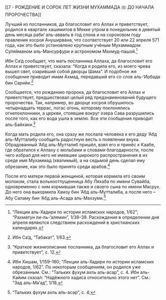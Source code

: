 [[7 - РОЖДЕНИЕ И СОРОК ЛЕТ ЖИЗНИ МУХАММАДА ﷺ ДО НАЧАЛА ПРОРОЧЕСТВА]]

Лучший из посланников, да благословит его Аллах и приветствует, родился в квартале хашимитов в Мекке утром в понедельник в девятый день месяца раби‘ аль-авваль в год слона и на сороковом году правления хосроя Ануширвана, что соответствует 20 или 22 апреля 571 года, как это было установлено крупным учёным Мухаммадом Суляйманом аль-Мансурфури и астрономом Махмуд-пашой.[^1]

Ибн Са‘д сообщает, что мать посланника Аллаха, да благословит его Аллах и приветствует, сказала: “Когда я родила его, из моего чрева вышел свет, озаривший собой дворцы Шама”. И подобное же сообщение приводит имам Ахмад, передавший его со слов аль-‘Ирбада бин Сарийи.[^2]

Сообщается, что рождению пророка, да благословит его Аллах и приветствует, предшествовал целый ряд предзнаменований будущего пророчества. Так, например, во дворце хосроя обрушилось четырнадцать террас, погас огонь, которому поклонялись огнепоклонники, а церкви, стоявшие вокруг озера Сава разрушились после того, как его вода ушла в землю. Все эти сообщения приводит аль-Байхаки.[^3]

Когда мать родила его, она сразу же послала человека к его деду ‘Абд аль-Мутталибу сообщить радостную весть о появлении внука. Обрадованный ‘Абд аль-Мутталиб пришёл, взял его и принёс к Каабе, где обратился к Аллаху с мольбами и словами благодарности, после чего избрал для него не имевшее широкого распространения в их среде имя Мухаммад (хвалимый), а на седьмой день сделал ему обрезание, как это было принято среди арабов.[^4]

После его матери первой женщиной, которая кормила его своим молоком, стала вольноотпущенница Абу Ляхаба по имени Сувайба, одновременно с ним кормившая также и своего сына по имени Масрух. До него она выкормила Хамзу бин ‘Абд аль-Мутталиба, а после него – Абу Саламу бин ‘Абд аль-Асада аль-Махзуми.[^5]

[^1]: “Лекции аль-Хадири по истории исламских народов, 1/62”; “Рахматун ли-ль-‘алямин”, 1/38–39. 
Расхождения в определении дня апреля являются следствием расхождений в христианских календарях.

[^2]: Ибн Са‘д, “Табакат”, 1/63.

[^3]: “Краткое жизнеописание посланника, да благословит его Аллах и приветствует”, с. 12.

[^4]: Ибн Хишам, 1/159–160; “Лекции аль-Хадири по истории исламских народов, 1/62”. По некоторым сообщениям, он родился уже обрезанным. См.: “Тальких фухум ахль аль-асар”, с. 4. Ибн аль-Кайим сказал: “Надёжного хадиса относительно этого нет”. См.: “Зад аль-Ма‘ад”, 1/18.

[^5]: “Тальких фухум ахль аль-асар”, с. 4;

